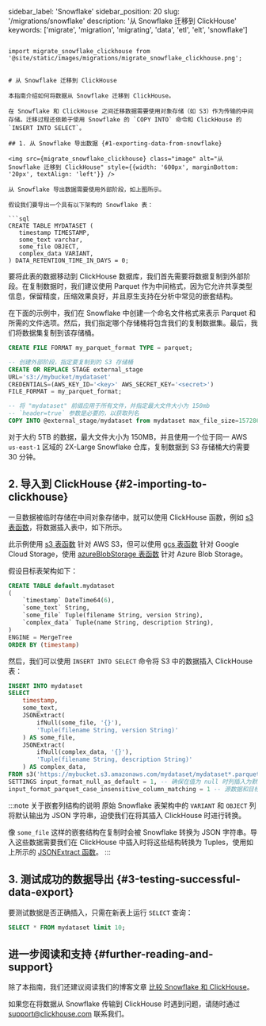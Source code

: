 sidebar_label: 'Snowflake'
sidebar_position: 20
slug: '/migrations/snowflake'
description: '从 Snowflake 迁移到 ClickHouse'
keywords: ['migrate', 'migration', 'migrating', 'data', 'etl', 'elt', 'snowflake']
```

import migrate_snowflake_clickhouse from '@site/static/images/migrations/migrate_snowflake_clickhouse.png';


# 从 Snowflake 迁移到 ClickHouse

本指南介绍如何将数据从 Snowflake 迁移到 ClickHouse。

在 Snowflake 和 ClickHouse 之间迁移数据需要使用对象存储（如 S3）作为传输的中间存储。迁移过程还依赖于使用 Snowflake 的 `COPY INTO` 命令和 ClickHouse 的 `INSERT INTO SELECT`。

## 1. 从 Snowflake 导出数据 {#1-exporting-data-from-snowflake}

<img src={migrate_snowflake_clickhouse} class="image" alt="从 Snowflake 迁移到 ClickHouse" style={{width: '600px', marginBottom: '20px', textAlign: 'left'}} />

从 Snowflake 导出数据需要使用外部阶段，如上图所示。

假设我们要导出一个具有以下架构的 Snowflake 表：

```sql
CREATE TABLE MYDATASET (
   timestamp TIMESTAMP,
   some_text varchar,
   some_file OBJECT,
   complex_data VARIANT,
) DATA_RETENTION_TIME_IN_DAYS = 0;
```

要将此表的数据移动到 ClickHouse 数据库，我们首先需要将数据复制到外部阶段。在复制数据时，我们建议使用 Parquet 作为中间格式，因为它允许共享类型信息，保留精度，压缩效果良好，并且原生支持在分析中常见的嵌套结构。

在下面的示例中，我们在 Snowflake 中创建一个命名文件格式来表示 Parquet 和所需的文件选项。然后，我们指定哪个存储桶将包含我们的复制数据集。最后，我们将数据集复制到该存储桶。

```sql
CREATE FILE FORMAT my_parquet_format TYPE = parquet;

-- 创建外部阶段，指定要复制到的 S3 存储桶
CREATE OR REPLACE STAGE external_stage
URL='s3://mybucket/mydataset'
CREDENTIALS=(AWS_KEY_ID='<key>' AWS_SECRET_KEY='<secret>')
FILE_FORMAT = my_parquet_format;

-- 将 "mydataset" 前缀应用于所有文件，并指定最大文件大小为 150mb
-- `header=true` 参数是必要的，以获取列名
COPY INTO @external_stage/mydataset from mydataset max_file_size=157286400 header=true;
```

对于大约 5TB 的数据，最大文件大小为 150MB，并且使用一个位于同一 AWS `us-east-1` 区域的 2X-Large Snowflake 仓库，复制数据到 S3 存储桶大约需要 30 分钟。

## 2. 导入到 ClickHouse {#2-importing-to-clickhouse}

一旦数据被临时存储在中间对象存储中，就可以使用 ClickHouse 函数，例如 [s3 表函数](/sql-reference/table-functions/s3)，将数据插入表中，如下所示。

此示例使用 [s3 表函数](/sql-reference/table-functions/s3) 针对 AWS S3，但可以使用 [gcs 表函数](/sql-reference/table-functions/gcs) 针对 Google Cloud Storage，使用 [azureBlobStorage 表函数](/sql-reference/table-functions/azureBlobStorage) 针对 Azure Blob Storage。

假设目标表架构如下：

```sql
CREATE TABLE default.mydataset
(
	`timestamp` DateTime64(6),
	`some_text` String,
	`some_file` Tuple(filename String, version String),
	`complex_data` Tuple(name String, description String),
)
ENGINE = MergeTree
ORDER BY (timestamp)
```

然后，我们可以使用 `INSERT INTO SELECT` 命令将 S3 中的数据插入 ClickHouse 表：

```sql
INSERT INTO mydataset
SELECT
	timestamp,
	some_text,
	JSONExtract(
		ifNull(some_file, '{}'),
		'Tuple(filename String, version String)'
	) AS some_file,
	JSONExtract(
		ifNull(complex_data, '{}'),
		'Tuple(filename String, description String)'
	) AS complex_data,
FROM s3('https://mybucket.s3.amazonaws.com/mydataset/mydataset*.parquet')
SETTINGS input_format_null_as_default = 1, -- 确保在值为 null 时列插入为默认值
input_format_parquet_case_insensitive_column_matching = 1 -- 源数据和目标表之间的列匹配应不区分大小写
```

:::note 关于嵌套列结构的说明
原始 Snowflake 表架构中的 `VARIANT` 和 `OBJECT` 列将默认输出为 JSON 字符串，迫使我们在将其插入 ClickHouse 时进行转换。

像 `some_file` 这样的嵌套结构在复制时会被 Snowflake 转换为 JSON 字符串。导入这些数据需要我们在 ClickHouse 中插入时将这些结构转换为 Tuples，使用如上所示的 [JSONExtract 函数](/sql-reference/functions/json-functions#jsonextract)。
:::

## 3. 测试成功的数据导出 {#3-testing-successful-data-export}

要测试数据是否正确插入，只需在新表上运行 `SELECT` 查询：

```sql
SELECT * FROM mydataset limit 10;
```

## 进一步阅读和支持 {#further-reading-and-support}

除了本指南，我们还建议阅读我们的博客文章 [比较 Snowflake 和 ClickHouse](https://clickhouse.com/blog/clickhouse-vs-snowflake-for-real-time-analytics-comparison-migration-guide)。

如果您在将数据从 Snowflake 传输到 ClickHouse 时遇到问题，请随时通过 support@clickhouse.com 联系我们。
